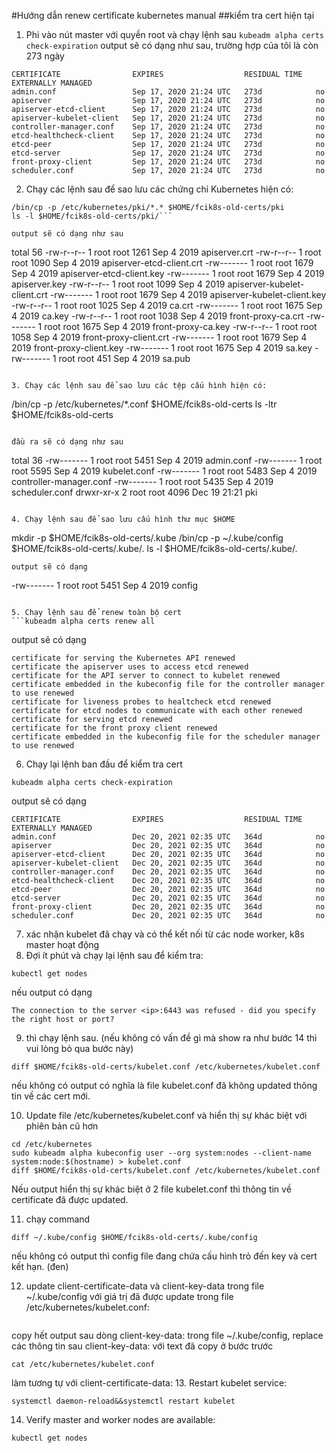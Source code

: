 #Hướng dẫn renew certificate kubernetes manual
##kiểm tra cert hiện tại
1. Phi vào nút master với quyền root và chạy lệnh sau
```kubeadm alpha certs check-expiration```
output sẽ có dạng như sau, trường hợp của tôi là còn 273 ngày
```
CERTIFICATE                EXPIRES                  RESIDUAL TIME   EXTERNALLY MANAGED
admin.conf                 Sep 17, 2020 21:24 UTC   273d            no
apiserver                  Sep 17, 2020 21:24 UTC   273d            no
apiserver-etcd-client      Sep 17, 2020 21:24 UTC   273d            no
apiserver-kubelet-client   Sep 17, 2020 21:24 UTC   273d            no
controller-manager.conf    Sep 17, 2020 21:24 UTC   273d            no
etcd-healthcheck-client    Sep 17, 2020 21:24 UTC   273d            no
etcd-peer                  Sep 17, 2020 21:24 UTC   273d            no
etcd-server                Sep 17, 2020 21:24 UTC   273d            no
front-proxy-client         Sep 17, 2020 21:24 UTC   273d            no
scheduler.conf             Sep 17, 2020 21:24 UTC   273d            no
```
2. Chạy các lệnh sau để sao lưu các chứng chỉ Kubernetes hiện có:

```mkdir -p $HOME/fcik8s-old-certs/pki
/bin/cp -p /etc/kubernetes/pki/*.* $HOME/fcik8s-old-certs/pki
ls -l $HOME/fcik8s-old-certs/pki/```

output sẽ có dạng như sau
```
total 56
-rw-r--r-- 1 root root 1261 Sep  4  2019 apiserver.crt
-rw-r--r-- 1 root root 1090 Sep  4  2019 apiserver-etcd-client.crt
-rw------- 1 root root 1679 Sep  4  2019 apiserver-etcd-client.key
-rw------- 1 root root 1679 Sep  4  2019 apiserver.key
-rw-r--r-- 1 root root 1099 Sep  4  2019 apiserver-kubelet-client.crt
-rw------- 1 root root 1679 Sep  4  2019 apiserver-kubelet-client.key
-rw-r--r-- 1 root root 1025 Sep  4  2019 ca.crt
-rw------- 1 root root 1675 Sep  4  2019 ca.key
-rw-r--r-- 1 root root 1038 Sep  4  2019 front-proxy-ca.crt
-rw------- 1 root root 1675 Sep  4  2019 front-proxy-ca.key
-rw-r--r-- 1 root root 1058 Sep  4  2019 front-proxy-client.crt
-rw------- 1 root root 1679 Sep  4  2019 front-proxy-client.key
-rw------- 1 root root 1675 Sep  4  2019 sa.key
-rw------- 1 root root  451 Sep  4  2019 sa.pub
```

3. Chạy các lệnh sau để sao lưu các tệp cấu hình hiện có:
```
/bin/cp -p /etc/kubernetes/*.conf $HOME/fcik8s-old-certs
ls -ltr $HOME/fcik8s-old-certs
```

đầu ra sẽ có dạng như sau
```
total 36
-rw------- 1 root root 5451 Sep  4  2019 admin.conf
-rw------- 1 root root 5595 Sep  4  2019 kubelet.conf
-rw------- 1 root root 5483 Sep  4  2019 controller-manager.conf
-rw------- 1 root root 5435 Sep  4  2019 scheduler.conf
drwxr-xr-x 2 root root 4096 Dec 19 21:21 pki
```

4. Chạy lệnh sau để sao lưu cấu hình thư mục $HOME
```
mkdir -p $HOME/fcik8s-old-certs/.kube
/bin/cp -p ~/.kube/config $HOME/fcik8s-old-certs/.kube/.
ls -l $HOME/fcik8s-old-certs/.kube/.
```
output sẽ có dạng
```
-rw------- 1 root root 5451 Sep  4  2019 config
```

5. Chạy lệnh sau để renew toàn bộ cert
```kubeadm alpha certs renew all
```

output sẽ có dạng
```certificate embedded in the kubeconfig file for the admin to use and for kubeadm itself renewed
certificate for serving the Kubernetes API renewed
certificate the apiserver uses to access etcd renewed
certificate for the API server to connect to kubelet renewed
certificate embedded in the kubeconfig file for the controller manager to use renewed
certificate for liveness probes to healtcheck etcd renewed
certificate for etcd nodes to communicate with each other renewed
certificate for serving etcd renewed
certificate for the front proxy client renewed
certificate embedded in the kubeconfig file for the scheduler manager to use renewed
```

6. Chạy lại lệnh ban đầu để kiểm tra cert

```
kubeadm alpha certs check-expiration
```
output sẽ có dạng
```
CERTIFICATE                EXPIRES                  RESIDUAL TIME   EXTERNALLY MANAGED
admin.conf                 Dec 20, 2021 02:35 UTC   364d            no      
apiserver                  Dec 20, 2021 02:35 UTC   364d            no      
apiserver-etcd-client      Dec 20, 2021 02:35 UTC   364d            no      
apiserver-kubelet-client   Dec 20, 2021 02:35 UTC   364d            no      
controller-manager.conf    Dec 20, 2021 02:35 UTC   364d            no      
etcd-healthcheck-client    Dec 20, 2021 02:35 UTC   364d            no      
etcd-peer                  Dec 20, 2021 02:35 UTC   364d            no      
etcd-server                Dec 20, 2021 02:35 UTC   364d            no      
front-proxy-client         Dec 20, 2021 02:35 UTC   364d            no      
scheduler.conf             Dec 20, 2021 02:35 UTC   364d            no
```

7. xác nhận kubelet đã chạy và có thể kết nối từ các node worker, k8s master hoạt động
8. Đợi ít phút và chạy lại lệnh sau để kiểm tra:
```
kubectl get nodes
```
nếu output có dạng
```
The connection to the server <ip>:6443 was refused - did you specify the right host or port?
```

9. thì chạy lệnh sau. (nếu không có vấn đề gì mà show ra như bước 14 thì vui lòng bỏ qua bước này)
```
diff $HOME/fcik8s-old-certs/kubelet.conf /etc/kubernetes/kubelet.conf
```
nếu không có output có nghĩa là file kubelet.conf đã không updated thông tin về các cert mới.

10. Update file /etc/kubernetes/kubelet.conf và hiển thị sự khác biệt với phiên bản cũ hơn
```
cd /etc/kubernetes
sudo kubeadm alpha kubeconfig user --org system:nodes --client-name system:node:$(hostname) > kubelet.conf
diff $HOME/fcik8s-old-certs/kubelet.conf /etc/kubernetes/kubelet.conf
```
Nếu output hiển thị sự khác biệt ở 2 file kubelet.conf thì thông tin về certificate đã được updated.

11. chạy command
```
diff ~/.kube/config $HOME/fcik8s-old-certs/.kube/config
```
nếu không có output thì config file đang chứa cấu hình trỏ đến key và cert kết hạn. (đen)

12. update client-certificate-data và client-key-data trong file ~/.kube/config với giá trị đã được update trong file /etc/kubernetes/kubelet.conf:

```cat /etc/kubernetes/kubelet.conf
```
copy hết output sau dòng client-key-data:
trong file ~/.kube/config, replace các thông tin sau client-key-data: với text đã copy ở bước trước
```
cat /etc/kubernetes/kubelet.conf
```
làm tương tự với client-certificate-data:
13. Restart kubelet service:
```
systemctl daemon-reload&&systemctl restart kubelet
```
14. Verify master and worker nodes are available:
```
kubectl get nodes
```

